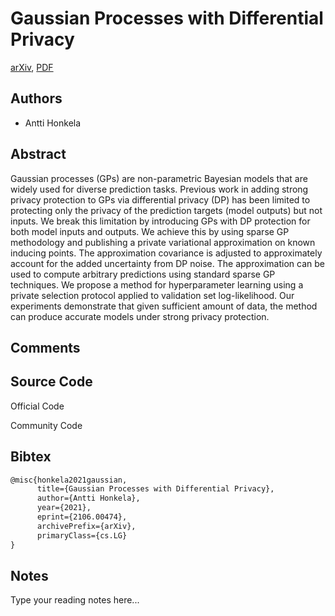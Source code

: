 
# Gaussian Processes with Differential Privacy

[arXiv](https://arxiv.org/abs/2106.0474), [PDF](https://arxiv.org/pdf/2106.0474.pdf)

## Authors

- Antti Honkela

## Abstract

Gaussian processes (GPs) are non-parametric Bayesian models that are widely used for diverse prediction tasks. Previous work in adding strong privacy protection to GPs via differential privacy (DP) has been limited to protecting only the privacy of the prediction targets (model outputs) but not inputs. We break this limitation by introducing GPs with DP protection for both model inputs and outputs. We achieve this by using sparse GP methodology and publishing a private variational approximation on known inducing points. The approximation covariance is adjusted to approximately account for the added uncertainty from DP noise. The approximation can be used to compute arbitrary predictions using standard sparse GP techniques. We propose a method for hyperparameter learning using a private selection protocol applied to validation set log-likelihood. Our experiments demonstrate that given sufficient amount of data, the method can produce accurate models under strong privacy protection.

## Comments



## Source Code

Official Code



Community Code



## Bibtex

```tex
@misc{honkela2021gaussian,
      title={Gaussian Processes with Differential Privacy}, 
      author={Antti Honkela},
      year={2021},
      eprint={2106.00474},
      archivePrefix={arXiv},
      primaryClass={cs.LG}
}
```

## Notes

Type your reading notes here...

